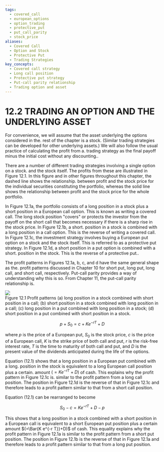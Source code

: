 ```yaml
---
tags:
  - covered_call
  - european_options
  - option_trading
  - protective_put
  - put_call_parity
  - stock_price
aliases:
  - Covered Call
  - Option and Stock
  - Protective Put
  - Trading Strategies
key_concepts:
  - Covered call strategy
  - Long call position
  - Protective put strategy
  - Put-call parity relationship
  - Trading option and asset
---
```


# 12.2 TRADING AN OPTION AND THE UNDERLYING ASSET  

For convenience, we will assume that the asset underlying the options considered in the. rest of the chapter is a stock. (Similar trading strategies can be developed for other underlying assets.) We will also follow the usual practice of calculating the profit from a. trading strategy as the final payoff minus the initial cost without any discounting..  

There are a number of different trading strategies involving a single option on a stock. and the stock itself. The profits from these are illustrated in Figure 12.1. In this figure and in other figures throughout this chapter, the dashed line shows the relationship. between profit and the stock price for the individual securities constituting the portfolio, whereas the solid line shows the relationship between profit and the stock price for the whole portfolio.  

In Figure 12.1a, the portfolio consists of a long position in a stock plus a short position in a European call option. This is known as writing a covered call. The long stock position "covers" or protects the investor from the payoff on the short call that becomes necessary if there is a sharp rise in the stock price. In Figure 12.1b, a short. position in a stock is combined with a long position in a call option. This is the reverse of writing a covered call. In Figure 12.1c, the investment strategy involves buying a European put option on a stock and the stock itself. This is referred to as a protective put strategy. In Figure 12.1d, a short position in a put option is combined with a short. position in the stock. This is the reverse of a protective put..  

The profit patterns in Figures 12.1a, b, c, and d have the same general shape as the. profit patterns discussed in Chapter 10 for short put, long put, long call, and short call, respectively. Put-call parity provides a way of understanding why this is so. From Chapter 11, the put-call parity relationship is.  

![](03a93cacbf9c725ddbbec713441bcbf4463bfcfb64bd4a81d125c7bb79c8e57d.jpg)  
Figure 12.1  Profit patterns (a) long position in a stock combined with short position in a call; (b) short position in a stock combined with long position in a call; (c) long position in a put combined with long position in a stock; (d) short position in a put combined with short position in a stock.  

$$
p+S_{0}=c+K e^{-r T}+D
$$  

where $p$ is the price of a European put, $S_{0}$ is the stock price, $c$ is the price of a European call, $K$ is the strike price of both call and put, $r$ is the risk-free interest rate, $T$ is the time to maturity of both call and put, and $D$ is the present value of the dividends anticipated during the life of the options.  

Equation (12.1) shows that a long position in a European put combined with a long. position in the stock is equivalent to a long European call position plus a certain. amount $(=K e^{-r T}+D)$ of cash. This explains why the profit pattern in Figure 12.1c is. similar to the profit pattern from a long call position. The position in Figure 12.1d is the reverse of that in Figure 12.1c and therefore leads to a profit pattern similar to that from a short call position.  

Equation (12.1) can be rearranged to become  

$$
S_{0}-c=K e^{-r T}+D-p
$$  

This shows that a long position in a stock combined with a short position in a European call is equivalent to a short European put position plus a certain amount $(=\Bar{K e^{-r T}}+D)$ of cash. This equality explains why the profit pattern in Figure 12.1a is similar to the profit pattern from a short put position. The position in Figure 12.1b is the reverse of that in Figure 12.1a and therefore leads to a profit pattern similar to that from a long put position.  
